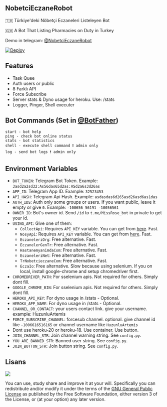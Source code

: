 ## NobetciEczaneRobot

🇹🇷 Türkiye'deki Nöbetçi Eczaneleri Listeleyen Bot

🇬🇧 A Bot That Listing Pharmacies on Duty in Turkey

Demo in telegram: [@NobetciEczaneRobot](https://t.me/NobetciEczaneRobot)

[![Deploy](https://www.herokucdn.com/deploy/button.svg)](https://heroku.com/deploy?template=https://github.com/HuzunluArtemis/NobetciEczaneRobot)

## Features

- Task Quee
- Auth users or public
- 8 Farklı API
- Force Subscribe
- Server stats & Dyno usage for heroku. Use: /stats
- Logger, Pinger, Shell executer

## Bot Commands (Set in [@BotFather](https://t.me/BotFather))

```
start - bot help
ping - check bot online status
stats - bot statistics
shell - execute shell command ❗ admin only
log - send bot logs ❗ admin only
```

## Environment Variables

- `BOT_TOKEN`: Telegram Bot Token. Example: `3asd2a2sd32:As56das65d2as:ASd2a6s3d26as`
- `APP_ID`: Telegram App ID. Example: `32523453`
- `API_HASH`: Telegram Api Hash. Example: `asdasdas6d265asd26asd6as1das`
- `AUTH_IDS`: Auth only some groups or users. If you want public, leave it empty or give `0`. Example: `-100656 56191 -10056561`
- `OWNER_ID`: Bot's owner id. Send `/id` to `t.me/MissRose_bot` in private to get your id.
- `USING_API`: Give one of them:
    - `CollectApi`: Requires `API_KEY` variable. You can get from [here](https://collectapi.com/tr/). Fast.
    - `NosyApi`: Requires `API_KEY` variable. You can get from [here](https://www.nosyapi.com/api/nobetci-eczane). Fast.
    - `EczaneleriOrg`: Free alternative. Fast.
    - `EczanelerGenTr`: Free alternative. Fast.
    - `HastanemyanimdaCom`: Free alternative. Fast.
    - `EczaneleriNet`: Free alternative. Fast.
    - `TrNobetcieczaneCom`: Free alternative. Fast.
    - `EczaIo`: Free alternative. Slow because using selenium. If you on local, install google-chrome and setup chromedriver first.
- `CHROMEDRIVER_PATH`: For sselenium apis. Not required for others. Simply dont fill.
- `GOOGLE_CHROME_BIN`: For sselenium apis. Not required for others. Simply dont fill.
- `HEROKU_API_KEY`: For dyno usage in /stats - Optional.
- `HEROKU_APP_NAME`: For dyno usage in /stats - Optional.
- `CHANNEL_OR_CONTACT`: your users contact link. give your username. example: HuzunluArtemis
- `FORCE_SUBSCRIBE_CHANNEL`: forcesub channel. optional. give channel id like `-1006616516165` or channel username like `HuzunluArtemis`
- Dont use heroku-20 or heroku-18. Use container. Use button.
- `JOIN_CHANNEL_STR`: Join channel warning string. See `config.py`.
- `YOU_ARE_BANNED_STR`: Banned user string. See `config.py`.
- `JOIN_BUTTON_STR`: Join button string. See `config.py`.

## Lisans

![](https://www.gnu.org/graphics/gplv3-127x51.png)

You can use, study share and improve it at your will. Specifically you can redistribute and/or modify it under the terms of the [GNU General Public License](https://www.gnu.org/licenses/gpl-3.0.html) as published by the Free Software Foundation, either version 3 of the License, or (at your option) any later version.
